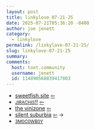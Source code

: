 ```yaml
---
layout: post
title: 𝚕𝚒𝚗𝚔𝚢𝚕𝚘𝚟𝚎 𝟶𝟽-𝟸𝟷-𝟸𝟻
date: 2025-07-21T05:36:20 -0400
author: joe jenett
category:
  - linkylove
permalink: /linkylove-07-21-25/
slug: linkylove-07-21-25
summary:
comments:
  host: toot.community
  username: jenett
  id: 114890568839417803
---
```

<ul class="linkylove">
	<li><a title="Ayu's Webhouse" href="https://sweetfish.site/">sweetfish.site</a>  <a title="source" href="https://snails.town/"><span class="via">&#8678;</span></a></li>
	<li><a title="Jirachis" href="https://jirachis.neocities.org/"><small>JIRACHIS</small>!!</a>  <a title="source" href="https://ppaaiinnttkkiilleerr.neocities.org/"><span class="via">&#8678;</span></a></li>
	<li><a title="vinizinho" href="https://vinizinho.net/">the vinizone</a>  <a title="source" href="https://nanacore.neocities.org/"><span class="via">&#8678;</span></a></li>
	<li><a title="Chris" href="https://silentsuburbia.neocities.org/">silent suburbia</a>  <a title="source" href="https://shy.house/"><span class="via">&#8678;</span></a>  <span title="led to link shown below">&#8594;</span></li>
	<li><a title="Michael" href="https://emocowboy.neocities.org/"><small>3M0C0WB0Y</small></a></li>
</ul>

<a href="https://brid.gy/publish/mastodon"></a>